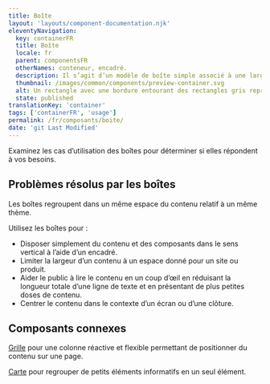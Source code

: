 ```yaml
---
title: Boîte
layout: 'layouts/component-documentation.njk'
eleventyNavigation:
  key: containerFR
  title: Boîte
  locale: fr
  parent: componentsFR
  otherNames: conteneur, encadré.
  description: Il s’agit d’un modèle de boîte simple associé à une largeur de contenu fixe.
  thumbnail: /images/common/components/preview-container.svg
  alt: Un rectangle avec une bordure entourant des rectangles gris représentant le contenu.
  state: published
translationKey: 'container'
tags: ['containerFR', 'usage']
permalink: /fr/composants/boite/
date: 'git Last Modified'
---
```


Examinez les cas d’utilisation des boîtes pour déterminer si elles répondent à vos besoins.

## Problèmes résolus par les boîtes

Les boîtes regroupent dans un même espace du contenu relatif à un même thème.

Utilisez les boîtes pour :

- Disposer simplement du contenu et des composants dans le sens vertical à l’aide d’un encadré.
- Limiter la largeur d’un contenu à un espace donné pour un site ou produit.
- Aider le public à lire le contenu en un coup d’œil en réduisant la longueur totale d’une ligne de texte et en présentant de plus petites doses de contenu.
- Centrer le contenu dans le contexte d’un écran ou d’une clôture.

<article class="bg-full-width bg-primary text-light pt-500 pb-400 my-500">
  <h2 class="mt-0 mb-400">Composants connexes</h2>

<a href="{{ links.grid }}" class="link-light">Grille</a> pour une colonne réactive et flexible permettant de positionner du contenu sur une page.

<a href="{{ links.card }}" class="link-light">Carte</a> pour regrouper de petits éléments informatifs en un seul élément.

</article>
